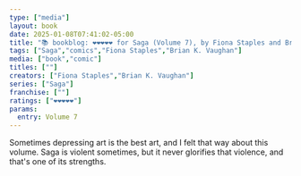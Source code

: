```yaml
---
type: ["media"]
layout: book
date: 2025-01-08T07:41:02-05:00
title: "📚 bookblog: ❤️❤️❤️❤️❤️ for Saga (Volume 7), by Fiona Staples and Brian K. Vaughan"
tags: ["Saga","comics","Fiona Staples","Brian K. Vaughan"]
media: ["book","comic"]
titles: [""]
creators: ["Fiona Staples","Brian K. Vaughan"]
series: ["Saga"]
franchise: [""]
ratings: ["❤️❤️❤️❤️❤️"]
params:
  entry: Volume 7
---
```


Sometimes depressing art is the best art, and I felt that way about this volume. Saga is violent sometimes, but it never glorifies that violence, and that's one of its strengths.
